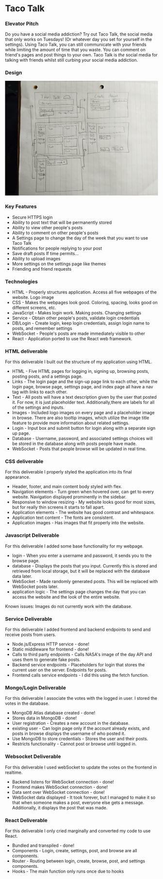 # Taco Talk
### Elevator Pitch
Do you have a social media addiction? Try out Taco Talk, the social media that only works on Tuesdays! (Or whatever day you set for yourself in the settings). Using Taco Talk, you can still communicate with your friends while limiting the amount of time that you waste. You can comment on friend's pages and post things to your own. Taco Talk is *the* social media for talking with friends whilst still curbing your social media addiction. 

### Design
![Image of how the webpages will look and interact with each other](public/image-1.png)

### Key Features
+ Secure HTTPS login
+ Ability to post text that will be permanently stored
+ Ability to view other people's posts
+ Ability to comment on other people's posts
+ A Settings page to change the day of the week that you want to use Taco Talk
+ Notifications for people replying to your post
+ Save draft posts
If time permits...
+ Ability to upload images
+ More settings on the settings page like themes
+ Friending and friend requests

### Technologies
+ HTML - Properly structures application.  Access all five webpages of the website. Logo image
+ CSS - Makes the webpages look good. Coloring, spacing, looks good on different screens, etc. 
+ JavaScript - Makes login work. Making posts. Changing settings
+ Service - Obtain other people's posts, validate login credentials
+ DB/Login - Create login, keep login credentials, assign login name to posts, and remember settings
+ WebSocket - People's posts are made immediately visible to other
+ React - Application ported to use the React web framework.

### HTML deliverable

For this deliverable I built out the structure of my application using HTML.

+ HTML - Five HTML pages for logging in, signing up, browsing posts, posting posts, and a settings page. 
+ Links - The login page and the sign-up page link to each other, while the login page, browse page, settings page, and index page all have a nav tag with links to each other. 
+ Text - All posts will have a text description given by the user that posted it. For now, it is just placeholder text. Additionally,there are labels for all of the settings and inputs. 
+ Images - Included logo images on every page and a placeholder image in browse. There are also tooltip images, which utilize the image title feature to provide more information about related settings. 
+ Login - Input box and submit button for login along with a separate sign up page. 
+ Database - Username, password, and associated settings choices will be stored in the database along with posts people have made.
+ WebSocket - Posts that people browse will be updated in real time. 

### CSS deliverable

For this deliverable I properly styled the application into its final appearance.

+ Header, footer, and main content body styled with flex.
+ Navigation elements - Turn green when hovered over, can get to every website. Navigation displayed prominently in the sidebar. 
+ Responsive to window resizing - My website looks good for most sizes, but for really thin screens it starts to fall apart.
+ Application elements - The website has good contrast and whitespace.
+ Application text content - The fonts are consistent.
+ Application images - Has images that fit properly into the website. 

### Javascript Deliverable

For this deliverable I added some base functionality for my webpage. 

+ login - When you enter a username and password, it sends you to the browse page. 
+ database - Displays the posts that you input. Currently this is stored and retrieved from local storage, but it will be replaced with the database data later.
+ WebSocket - Made randomly generated posts. This will be replaced with WebSocket posts later.
+ application logic - The settings page changes the day that you can access the website and the look of the entire website.

Known issues: Images do not currently work with the database. 

### Service Deliverable

For this deliverable I added frontend and backend endpoints to send and receive posts from users.

+ Node.js/Express HTTP service - done!
+ Static middleware for frontend - done!
+ Calls to third party endpoints - Calls NASA's image of the day API and uses them to generate fake posts. 
+ Backend service endpoints - Placeholders for login that stores the current user on the server. Endpoints for posts.
+ Frontend calls service endpoints - I did this using the fetch function.

### Mongo/Login Deliverable

For this deliverable I associate the votes with the logged in user. I stored the votes in the database.

+ MongoDB Atlas database created - done!
+ Stores data in MongoDB - done!
+ User registration - Creates a new account in the database.
+ existing user - Can login page only if the account already exists, and posts in browse displays the username of who posted it.
+ Use MongoDB to store credentials - Stores the user and their posts.
+ Restricts functionality - Cannot post or browse until logged in.

### Websocket Deliverable

For this deliverable I used webSocket to update the votes on the frontend in realtime.

+ Backend listens for WebSocket connection - done!
+ Frontend makes WebSocket connection - done!
+ Data sent over WebSocket connection - done!
+ WebSocket data displayed - It took forever, but I managed to make it so that when someone makes a post, everyone else gets a message. Additionally, it displays the post that was made. 

### React Deliverable

For this deliverable I only cried marginally and converted my code to use React.

+ Bundled and transpiled - done!
+ Components - Login, create, settings, post, and browse are all components.
+ Router - Routing between login, create, browse, post, and settings components.
+ Hooks - The main function only runs once due to hooks